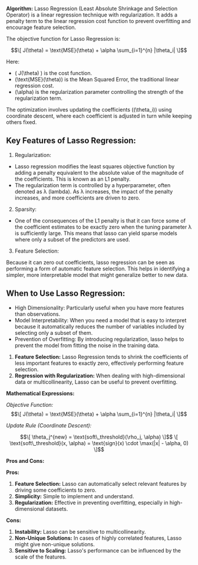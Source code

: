**Algorithm:**
Lasso Regression (Least Absolute Shrinkage and Selection Operator) is a linear regression technique with regularization. It adds a penalty term to the linear regression cost function to prevent overfitting and encourage feature selection.

The objective function for Lasso Regression is:

$$\[ J(\theta) = \text{MSE}(\theta) + \alpha \sum_{i=1}^{n} |\theta_i| \]$$

Here:
- \( J(\theta) \) is the cost function.
- \(\text{MSE}(\theta)\) is the Mean Squared Error, the traditional linear regression cost.
- \(\alpha\) is the regularization parameter controlling the strength of the regularization term.

The optimization involves updating the coefficients (\(\theta_i\)) using coordinate descent, where each coefficient is adjusted in turn while keeping others fixed.


## Key Features of Lasso Regression:
1. Regularization:

- Lasso regression modifies the least squares objective function by adding a penalty equivalent to the absolute value of the magnitude of the coefficients. This is known as an L1 penalty.
- The regularization term is controlled by a hyperparameter, often denoted as 
λ (lambda). As λ increases, the impact of the penalty increases, and more coefficients are driven to zero.

2. Sparsity:

- One of the consequences of the L1 penalty is that it can force some of the coefficient estimates to be exactly zero when the tuning parameter λ is sufficiently large. This means that lasso can yield sparse models where only a subset of the predictors are used.

3. Feature Selection:

Because it can zero out coefficients, lasso regression can be seen as performing a form of automatic feature selection. This helps in identifying a simpler, more interpretable model that might generalize better to new data.

## When to Use Lasso Regression:
- High Dimensionality: Particularly useful when you have more features than observations.
- Model Interpretability: When you need a model that is easy to interpret because it automatically reduces the number of variables included by selecting only a subset of them.
- Prevention of Overfitting: By introducing regularization, lasso helps to prevent the model from fitting the noise in the training data.

1. **Feature Selection:** Lasso Regression tends to shrink the coefficients of less important features to exactly zero, effectively performing feature selection.
2. **Regression with Regularization:** When dealing with high-dimensional data or multicollinearity, Lasso can be useful to prevent overfitting.

**Mathematical Expressions:**

*Objective Function:*
$$\[ J(\theta) = \text{MSE}(\theta) + \alpha \sum_{i=1}^{n} |\theta_i| \]$$

*Update Rule (Coordinate Descent):*
```math
\[ \theta_j^{new} = \text{soft\_threshold}(\rho_j, \alpha) \]$$
\[ \text{soft\_threshold}(x, \alpha) = \text{sign}(x) \cdot \max(|x| - \alpha, 0) \]
```

**Pros and Cons:**

**Pros:**
1. **Feature Selection:** Lasso can automatically select relevant features by driving some coefficients to zero.
2. **Simplicity:** Simple to implement and understand.
3. **Regularization:** Effective in preventing overfitting, especially in high-dimensional datasets.

**Cons:**
1. **Instability:** Lasso can be sensitive to multicollinearity.
2. **Non-Unique Solutions:** In cases of highly correlated features, Lasso might give non-unique solutions.
3. **Sensitive to Scaling:** Lasso's performance can be influenced by the scale of the features.
